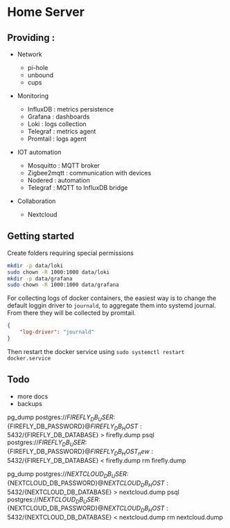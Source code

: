 # Home Server

## Providing :

- Network
  - pi-hole
  - unbound
  - cups

- Monitoring
  - InfluxDB : metrics persistence
  - Grafana : dashboards
  - Loki : logs collection
  - Telegraf : metrics agent
  - Promtail : logs agent

- IOT automation
  - Mosquitto : MQTT broker
  - Zigbee2mqtt : communication with devices
  - Nodered : automation
  - Telegraf : MQTT to InfluxDB bridge

- Collaboration
  - Nextcloud

## Getting started

Create folders requiring special permissions

```` sh
mkdir -p data/loki
sudo chown -R 1000:1000 data/loki
mkdir -p data/grafana
sudo chown -R 1000:1000 data/grafana
````

For collecting logs of docker containers, the easiest way is to change the default loggin driver to `journald`, to aggregate them into systemd journal. From there they will be collected by promtail.

```` json
{
    "log-driver": "journald"
}
````

Then restart the docker service using `sudo systemctl restart docker.service`

## Todo

- more docs
- backups


pg_dump postgres://${FIREFLY_DB_USER}:${FIREFLY_DB_PASSWORD}@${FIREFLY_DB_HOST}:5432/${FIREFLY_DB_DATABASE} > firefly.dump
psql postgres://${FIREFLY_DB_USER}:${FIREFLY_DB_PASSWORD}@${FIREFLY_DB_HOST}_new:5432/${FIREFLY_DB_DATABASE} < firefly.dump
rm firefly.dump

pg_dump postgres://${NEXTCLOUD_DB_USER}:${NEXTCLOUD_DB_PASSWORD}@${NEXTCLOUD_DB_HOST}:5432/${NEXTCLOUD_DB_DATABASE} > nextcloud.dump
psql postgres://${NEXTCLOUD_DB_USER}:${NEXTCLOUD_DB_PASSWORD}@${NEXTCLOUD_DB_HOST}:5432/${NEXTCLOUD_DB_DATABASE} < nextcloud.dump
rm nextcloud.dump